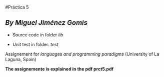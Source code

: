 #Práctica 5

## *By Miguel Jiménez Gomis*

* Source code in folder *lib*

* Unit test in folder: *test*

Assignement for *languages and programming paradigms* (University of La Laguna, Spain)

**The assignemente is explained in the pdf prct5.pdf**
